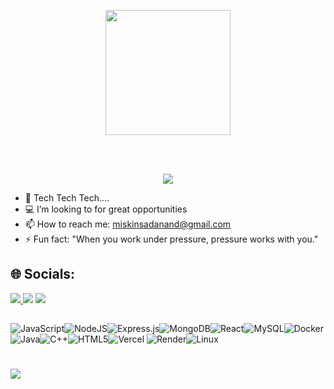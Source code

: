 <p align="center"><a href="https://www.sadanandmiskin.xyz"><img src="https://github.com/user-attachments/assets/f180a875-2834-4e7e-8a65-32bbece1ca09" height="200px" align="center"></a></p>
 <br>

<br>

<p align="center"> <img src="https://visitcount.itsvg.in/api?id=SadanandMiskin&icon=0&color=0" > </p>


- 🔭 Tech Tech Tech....
- 💻 I’m looking to for great opportunities
- 📫 How to reach me: miskinsadanand@gmail.com
- ⚡ Fun fact: "When you work under pressure, pressure works with you."

## 🌐 Socials:
<a href="https://www.linkedin.com/in/sadanand-miskin-a1414a1a4/"><img src="https://img.shields.io/badge/LinkedIn-0077B5?style=for-the-badge&logo=linkedin&logoColor=white"> </a>
<a href="miskinsadanand@gmail.com"> <img src="https://img.shields.io/badge/Gmail-D14836?style=for-the-badge&logo=gmail&logoColor=white"></a>
<a href="https://twitter.com/ISadanandMiskin"><img src="https://img.shields.io/badge/Twitter-1DA1F2?style=for-the-badge&logo=twitter&logoColor=white"></a>

##


![JavaScript](https://img.shields.io/badge/javascript-%23323330.svg?style=for-the-badge&logo=javascript&logoColor=%23F7DF1E)![NodeJS](https://img.shields.io/badge/node.js-6DA55F?style=for-the-badge&logo=node.js&logoColor=white)![Express.js](https://img.shields.io/badge/express.js-%23404d59.svg?style=for-the-badge&logo=express&logoColor=%2361DAFB)![MongoDB](https://img.shields.io/badge/MongoDB-%234ea94b.svg?style=for-the-badge&logo=mongodb&logoColor=white)![React](https://img.shields.io/badge/react-%2320232a.svg?style=for-the-badge&logo=react&logoColor=%2361DAFB)![MySQL](https://img.shields.io/badge/mysql-4479A1.svg?style=for-the-badge&logo=mysql&logoColor=white)![Docker](https://img.shields.io/badge/docker-%230db7ed.svg?style=for-the-badge&logo=docker&logoColor=white)![Java](https://img.shields.io/badge/java-%23ED8B00.svg?style=for-the-badge&logo=openjdk&logoColor=white)![C++](https://img.shields.io/badge/c++-%2300599C.svg?style=for-the-badge&logo=c%2B%2B&logoColor=white)![HTML5](https://img.shields.io/badge/html5-%23E34F26.svg?style=for-the-badge&logo=html5&logoColor=white)![Vercel](https://img.shields.io/badge/vercel-%23000000.svg?style=for-the-badge&logo=vercel&logoColor=white)	![Render](https://img.shields.io/badge/Render-%46E3B7.svg?style=for-the-badge&logo=render&logoColor=white)![Linux](https://img.shields.io/badge/Linux-FCC624?style=for-the-badge&logo=linux&logoColor=black)



#  
![](https://github-readme-streak-stats.herokuapp.com/?user=SadanandMiskin&theme=slateorange&hide_border=true)



<!-- Proudly created with GPRM ( https://gprm.itsvg.in ) -->




<!-- Proudly created with GPRM ( https://gprm.itsvg.in ) -->
